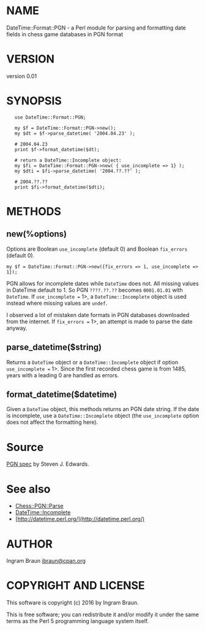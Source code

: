 # NAME

DateTime::Format::PGN - a Perl module for parsing and formatting date fields in chess game databases in PGN format

# VERSION

version 0.01

# SYNOPSIS

       use DateTime::Format::PGN;
    
       my $f = DateTime::Format::PGN->new();
       my $dt = $f->parse_datetime( '2004.04.23' );
    
       # 2004.04.23
       print $f->format_datetime($dt);
       
       # return a DateTime::Incomplete object:
       my $fi = DateTime::Format::PGN->new( { use_incomplete => 1} );
       my $dti = $fi->parse_datetime( '2004.??.??' );
       
       # 2004.??.??
       print $fi->format_datetime($dti);

# METHODS

## new(%options)

Options are Boolean `use_incomplete` (default 0) and Boolean `fix_errors` (default 0).

    my $f = DateTime::Format::PGN->new({fix_errors => 1, use_incomplete => 1});

PGN allows for incomplete dates while `DateTime` does not. All missing values in DateTime default to 1. So PGN `????.??.??` becomes 
`0001.01.01` with `DateTime`. If `use_incomplete =` 1>, a `DateTime::Incomplete` object is used instead where missing values are `undef`.

I observed a lot of mistaken date formats in PGN databases downloaded from the internet. If `fix_errors =` 1>, an attempt is made to parse the 
date anyway.

## parse\_datetime($string)

Returns a `DateTime` object or a `DateTime::Incomplete` object if option `use_incomplete =` 1>. Since the first recorded chess game 
is from 1485, years with a leading 0 are handled as errors.

## format\_datetime($datetime)

Given a `DateTime` object, this methods returns an PGN date string. If the date is incomplete, use 
a `DateTime::Incomplete` object (the `use_incomplete` option does not affect the formatting here).

# Source

[PGN spec](https://www.chessclub.com/user/help/PGN-spec) by Steven J. Edwards.

# See also

- [Chess::PGN::Parse](https://metacpan.org/pod/Chess::PGN::Parse)
- [DateTime::Incomplete](https://metacpan.org/pod/DateTime::Incomplete)
- [http://datetime.perl.org/](http://datetime.perl.org/)

# AUTHOR

Ingram Braun <ibraun@cpan.org>

# COPYRIGHT AND LICENSE

This software is copyright (c) 2016 by Ingram Braun.

This is free software; you can redistribute it and/or modify it under
the same terms as the Perl 5 programming language system itself.
